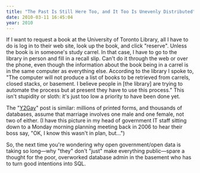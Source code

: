 ```yaml
---
title: "The Past Is Still Here Too, and It Too Is Unevenly Distributed"
date: 2010-03-11 16:45:04
year: 2010
---
```

If I want to request a book at the University of Toronto Library, all I have to do is log in to their web site, look up the book, and click "reserve".  Unless the book is in someone's study carrel. In that case, I have to go to the library in person and fill in a recall slip. Can't do it through the web or over the phone, even though the information about the book being in a carrel is in the same computer as everything else. According to the library I spoke to, "The computer will not produce a list of books to be retrieved from carrels, closed stacks, or basement. I believe people in [the library] are trying to automate the process but at present they have to use this process." This isn't stupidity or sloth: it's just too low a priority to have been done yet.

The "<a href="http://qntm.org/gay">Y2Gay</a>" post is similar: millions of printed forms, and thousands of databases, assume that marriage involves one male and one female, not two of either. (I have this picture in my head of government IT staff sitting down to a Monday morning planning meeting back in 2006 to hear their boss say, "OK, I know this wasn't in plan, but...")

So, the next time you're wondering why open government/open data is taking so long—why "they" don't "just" make everything public—spare a thought for the poor, overworked database admin in the basement who has to turn good intentions into SQL.
